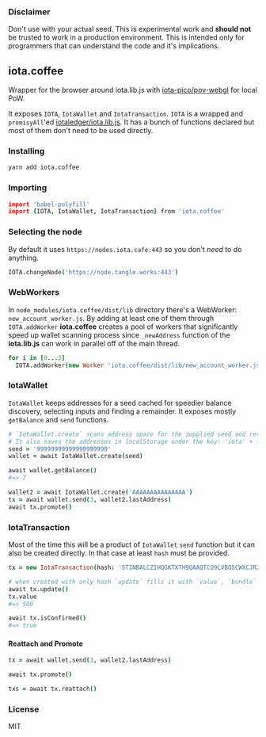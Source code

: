 ### Disclaimer

Don't use with your actual seed. This is experimental work and **should not** be trusted to work in a production environment. This is intended only for programmers that can understand the code and it's implications.



## iota.coffee

Wrapper for the browser around iota.lib.js with [iota-pico/pov-webgl](https://github.com/iotaeco/iota-pico-pow-webgl) for local PoW.

It exposes `IOTA`, `IotaWallet` and `IotaTransaction`.
`IOTA` is a wrapped and `promisyAll`'ed [iotaledger/iota.lib.js](https://github.com/iotaledger/iota.lib.js/). It has a bunch of functions declared but most of them don't need to be used directly.


### Installing

```bash
yarn add iota.coffee
```

### Importing

```coffeescript
import 'babel-polyfill'
import {IOTA, IotaWallet, IotaTransaction} from 'iota.coffee'
```


### Selecting the node

By default it uses `https://nodes.iota.cafe:443` so you don't _need_ to do anything. 

```coffeescript
IOTA.changeNode('https://node.tangle.works:443')
```


### WebWorkers

In `node_modules/iota.coffee/dist/lib` directory there's a WebWorker: `new_account_worker.js`. By adding at least one of them through `IOTA.addWorker` **iota.coffee** creates a pool of workers that significantly speed up wallet scanning process since `_newAddress` function of the **iota.lib.js** can work in parallel off of the main thread.

```coffeescript
for i in [0...3]
  IOTA.addWorker(new Worker 'iota.coffee/dist/lib/new_account_worker.js')
```


### IotaWallet

`IotaWallet` keeps addresses for a seed cached for speedier balance discovery, selecting inputs and finding a remainder. It exposes mostly `getBalance` and `send` functions.

```coffeescript
# `IotaWallet.create` scans address space for the supplied seed and returns `IotaWallet` instance.
# It also saves the addresses in localStorage under the key: 'iota' + first ten characters of the seed
seed = '99999999999999999999'
wallet = await IotaWallet.create(seed)

await wallet.getBalance()
#=> 7

wallet2 = await IotaWallet.create('AAAAAAAAAAAAAAA')
tx = await wallet.send(3, wallet2.lastAddress)
await tx.promote()
```


### IotaTransaction

Most of the time this will be a product of `IotaWallet` `send` function but it can also be created directly. In that case at least `hash` must be provided.

```coffeescript
tx = new IotaTransaction(hash: 'STINBALCZIHQGKTXTH9QAAQTCO9LVBOSCWXCJRZDRS9FGDDAXIQJQKFE9SETXLRISZFVGIHEPVV9A9999')

# when created with only hash `update` fills it with `value`, `bundle` and `tail`
await tx.update()
tx.value
#=> 500

await tx.isConfirmed()
#=> true
```

#### Reattach and Promote

```coffeescript
tx = await wallet.send(3, wallet2.lastAddress)

await tx.promote()

txs = await tx.reattach()
```


### License
MIT
